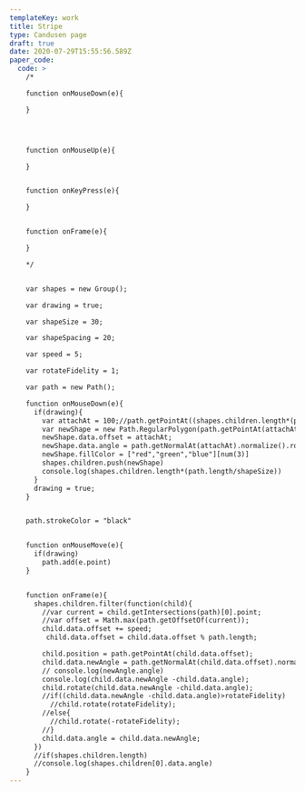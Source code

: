 ```yaml
---
templateKey: work
title: Stripe
type: Candusen page
draft: true
date: 2020-07-29T15:55:56.589Z
paper_code:
  code: >
    /*

    function onMouseDown(e){

    }




    function onMouseUp(e){

    }


    function onKeyPress(e){

    }


    function onFrame(e){

    }

    */


    var shapes = new Group();

    var drawing = true;

    var shapeSize = 30;

    var shapeSpacing = 20;

    var speed = 5;

    var rotateFidelity = 1;

    var path = new Path();

    function onMouseDown(e){
      if(drawing){
        var attachAt = 100;//path.getPointAt((shapes.children.length*(path.length/shapeSize)) % path.length)
        var newShape = new Path.RegularPolygon(path.getPointAt(attachAt), 3+num(3),shapeSize);
        newShape.data.offset = attachAt;
        newShape.data.angle = path.getNormalAt(attachAt).normalize().rotate(-90).angle
        newShape.fillColor = ["red","green","blue"][num(3)]
        shapes.children.push(newShape)
        console.log(shapes.children.length*(path.length/shapeSize))
      }
      drawing = true;
    }


    path.strokeColor = "black"


    function onMouseMove(e){
      if(drawing)
        path.add(e.point)
    }


    function onFrame(e){
      shapes.children.filter(function(child){
        //var current = child.getIntersections(path)[0].point;
        //var offset = Math.max(path.getOffsetOf(current));
        child.data.offset += speed;
         child.data.offset = child.data.offset % path.length;

        child.position = path.getPointAt(child.data.offset);
        child.data.newAngle = path.getNormalAt(child.data.offset).normalize().rotate(-90).angle;
        // console.log(newAngle.angle)
        console.log(child.data.newAngle -child.data.angle);
        child.rotate(child.data.newAngle -child.data.angle);
        //if((child.data.newAngle -child.data.angle)>rotateFidelity)
          //child.rotate(rotateFidelity);
        //else{
          //child.rotate(-rotateFidelity);
        //}
        child.data.angle = child.data.newAngle;
      })
      //if(shapes.children.length)
      //console.log(shapes.children[0].data.angle)
    }
---
```

